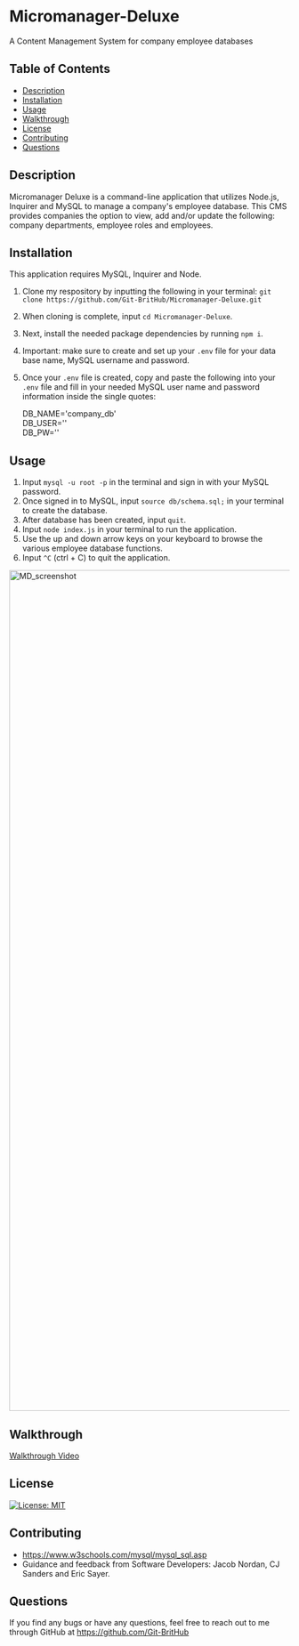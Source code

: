 # Micromanager-Deluxe
A Content Management System for company employee databases

## Table of Contents
* [Description](#description)
* [Installation](#installation)
* [Usage](#usage)
* [Walkthrough](#walkthrough)
* [License](#license)
* [Contributing](#contributing)
* [Questions](#questions)


## Description
Micromanager Deluxe is a command-line application that utilizes Node.js, Inquirer and MySQL to manage a company's employee database. This CMS provides companies the option to view, add and/or update the following: company departments, employee roles and employees. 


## Installation
This application requires MySQL, Inquirer and Node. <br/>
1. Clone my respository by inputting the following in your terminal: `git clone https://github.com/Git-BritHub/Micromanager-Deluxe.git`
2. When cloning is complete, input `cd Micromanager-Deluxe`.
3. Next, install the needed package dependencies by running `npm i`.
4. Important: make sure to create and set up your `.env` file for your data base name, MySQL username and password.
5. Once your `.env` file is created, copy and paste the following into your `.env` file and fill in your needed MySQL user name and password information inside the single quotes:

    <p>DB_NAME='company_db'<br/>
       DB_USER=''<br/>
       DB_PW=''<br/></p>


## Usage
1. Input `mysql -u root -p` in the terminal and sign in with your MySQL password.
2. Once signed in to MySQL, input `source db/schema.sql;` in your terminal to create the database.
3. After database has been created, input `quit`.
4. Input `node index.js` in your terminal to run the application.
5. Use the up and down arrow keys on your keyboard to browse the various employee database functions.
6. Input `^C` (ctrl + C) to quit the application. 
<img width="1512" alt="MD_screenshot" src="https://github.com/Git-BritHub/Micromanager-Deluxe/assets/130286884/0e7c43ea-5c10-4058-a766-0356f68d29f2">

## Walkthrough
[Walkthrough Video](https://drive.google.com/file/d/1jg2UMoU_QeA0QigB1twP6nrMFvZJM3_3/view)

## License
[![License: MIT](https://img.shields.io/badge/License-MIT-aqua.svg)](https://opensource.org/licenses/MIT)

## Contributing
* https://www.w3schools.com/mysql/mysql_sql.asp
* Guidance and feedback from Software Developers: Jacob Nordan, CJ Sanders and Eric Sayer.

## Questions
If you find any bugs or have any questions, feel free to reach out to me through GitHub at https://github.com/Git-BritHub 
